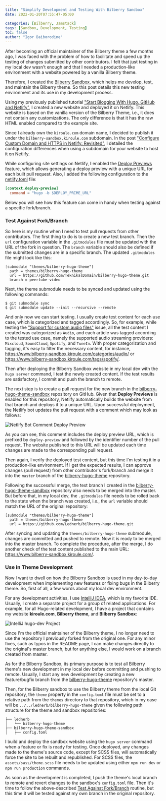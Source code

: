 ```yaml
---
title: "Simplify Development and Testing With Bilberry Sandbox"
date: 2022-01-20T07:55:47-05:00

categories: [Bilberry, Jamstack]
tags: [Sandbox, Development, Testing]
toc: false
author: "Igor Baiborodine"
---
```


After becoming an official maintainer of the Bilberry theme a few months ago, I was faced with the problem of how to facilitate and speed up the testing of changes submitted by other contributors. 
I felt that just testing in my local dev wasn't enough and that I needed a production-like environment with a website powered by a vanilla Bilberry theme.

Therefore, I created the [Bilberry Sandbox](https://github.com/igor-baiborodine/bilberry-hugo-theme-sandbox/), which helps me develop, test, and maintain the Bilberry theme. 
So this post details this new testing environment and its use in my development process.

<!--more-->

Using my previously published tutorial ["Start Blogging With Hugo, GitHub and Netlify"](/article/start-blogging-with-github-hugo-and-netlify/), I created a new website and deployed it on Netlify. 
This website is based on the vanilla version of the Bilberry Theme, i.e., it does not contain any customizations. 
The only difference is that it has the raw HTML enabled compared to the example site.

Since I already own the `kiroule.com` domain name, I decided to publish it under the `bilberry-sandbox.kiroule.com` subdomain. 
In the post ["Configure Custom Domain and HTTPS in Netlify: Revisited"](/article/configure-custom-domain-and-https-in-netlify-revisited/), I detailed the configuration differences when using a subdomain for your website to host it on Netlify. 

While configuring site settings on Netlify, I enabled the [Deploy Previews](https://docs.netlify.com/site-deploys/deploy-previews/) feature, which allows generating a deploy preview with a unique URL for each built pull request. 
Also, I added the following configuration to the [netlify.toml](https://github.com/igor-baiborodine/bilberry-hugo-theme-sandbox/blob/master/netlify.toml) file:
```toml
[context.deploy-preview]
  command = "hugo -b $DEPLOY_PRIME_URL"
```
Below you will see how this feature can come in handy when testing against a specific fork/branch.

### Test Against Fork/Branch

So here is my routine when I need to test pull requests from other contributors.
The first thing to do is to create a new test branch. 
Then the `url` configuration variable in the `.gitmodules` file must be updated with the URL of the fork in question. 
The `branch` variable should also be defined if the submitted changes are in a specific branch. 
The updated `.gitmodules` file might look like this:
```shell
[submodule "themes/bilberry-hugo-theme"]
  path = themes/bilberry-hugo-theme
  url = https://github.com/TeknikalDomain/bilberry-hugo-theme.git
  branch = peertube-video
```

Next, the theme submodule needs to be synced and updated using the following commands:
```shell
$ git submodule sync
$ git submodule update --init --recursive --remote
```

And only now we can start testing. 
I usually create test content for each use case, which is categorized and tagged accordingly. 
So, for example, while testing the ["Support for custom audio files"](https://github.com/Lednerb/bilberry-hugo-theme/issues/270) issue, all the test content I created was categorized as `Audio`, and each article was tagged according to the tested use case, namely the supported audio streaming providers: `Mixcloud`, `SoundCloud`, `Spotify`, and `TuneIn`.
With proper categorization and tagging, it's easy to filter the necessary content, for instance, https://www.bilberry-sandbox.kiroule.com/categories/audio/ or https://www.bilberry-sandbox.kiroule.com/tags/spotify/.

Then after deploying the Bilberry Sandbox website in my local dev with the `hugo server` command, I test the newly created content. 
If the test results are satisfactory, I commit and push the branch to remote.

The next step is to create a pull request for the new branch in the [bilberry-hugo-theme-sandbox](https://github.com/igor-baiborodine/bilberry-hugo-theme-sandbox) repository on GitHub.
Given that **Deploy Previews** is enabled for this repository, Netlify automatically builds the website from that branch and deploys it to a unique URL.
Upon successful deployment, the Netlify bot updates the pull request with a comment which may look as follows:

![Netlify Bot Comment Deploy Preview](/img/content/article/simplify-development-and-testing-with-bilberry-sandbox/deploy-preview-netlify-bot-comment.png)

As you can see, this comment includes the deploy preview URL, which is prefixed by `deploy-preview` and followed by the identifier number of the pull request.
The website published to this URL will be updated each time changes are made to the corresponding pull request.

Then again, I verify the deployed test content, but this time I'm testing it in a production-like environment. 
If I get the expected results, I can approve changes (pull request) from other contributor's fork/branch and merge it into the `master` branch of the [bilberry-hugo-theme](https://github.com/Lednerb/bilberry-hugo-theme) repository.

Following the successful merge, the test branch I created in the [bilberry-hugo-theme-sandbox](https://github.com/igor-baiborodine/bilberry-hugo-theme-sandbox) repository also needs to be merged into the master. 
But before that, in my local dev, the `.gitmodules` file needs to be rolled back to the state when the branch was created, i.e., the `url` variable should match the URL of the original repository:
```shell
[submodule "themes/bilberry-hugo-theme"]
  path = themes/bilberry-hugo-theme
  url = https://github.com/Lednerb/bilberry-hugo-theme.git
```

After syncing and updating the `themes/bilberry-hugo-theme` submodule, changes are committed and pushed to remote.
Now it is ready to be merged into the master branch.
To complete the procedure, after the merge, I do another check of the test content published to the main URL: https://www.bilberry-sandbox.kiroule.com/. 


### Use in Theme Development
Now I want to dwell on how the Bilberry Sandbox is used in my day-to-day development when implementing new features or fixing bugs in the Bilberry theme. 
So, first of all, a few words about my local dev environment.

For any development activities, I use [IntelliJ IDEA](https://www.jetbrains.com/idea/), which is my favorite IDE. 
Usually, I create a separate project for a group of related applications. 
For example, for all Hugo-related development, I have a project that contains my website **kiroule.com**, **Bilberry theme**, and **Bilberry Sandbox**:

![IntelliJ hugo-dev Project](/img/content/article/simplify-development-and-testing-with-bilberry-sandbox/intellij-hugo-dev-project.png)

Since I'm the official maintainer of the Bilberry theme, I no longer need to use the repository I previously forked from the original one. 
For any minor fixes, such as typos in the README page, I can make changes directly to the original's master branch, but for anything else, I would work on a branch created from master.

As for the Bilberry Sandbox, its primary purpose is to test all Bilberry theme's new development in my local dev before committing and pushing to remote. 
Usually, I start any new development by creating a new feature/bugfix branch from the [bilberry-hugo-theme](https://github.com/Lednerb/bilberry-hugo-theme) repository's master.

Then, for the Bilberry sandbox to use the Bilberry theme from the local Git repository, the `theme` property in the `config.toml` file must be set to a relative path from the `themes` directory to that repository, which in my case will be `../../lednerb/bilberry-hugo-theme` given the following path structure for the theme and sandbox repositories:
```shell
├── lednerb
│   └── bilberry-hugo-theme
├── bilberry-hugo-theme-sandbox
│   ├── config.toml
```

I build and deploy the sandbox website using the `hugo server` command when a feature or fix is ready for testing. 
Once deployed, any changes made to the theme's source code, except for SCSS files, will automatically force the site to be rebuilt and republished. 
For SCSS files, the `assets/sass/theme.scss` file needs to be updated using either `npm run dev` or `npm run production` commands.

As soon as the development is completed, I push the theme's local branch to remote and revert changes to the sandbox's `config.toml` file. 
Then it's time to follow the above-described [Test Against Fork/Branch](/article/simplify-development-and-testing-with-bilberry-sandbox#test-against-forkbranch) routine, but this time it will be tested against my own branch in the original repository.  
